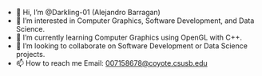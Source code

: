 - 👋 Hi, I’m @Darkling-01    (Alejandro Barragan)
- 👀 I’m interested in Computer Graphics, Software Development, and Data Science.
- 🌱 I’m currently learning Computer Graphics using OpenGL with C++. 
- 💞️ I’m looking to collaborate on Software Development or Data Science projects.
- 📫 How to reach me Email: 007158678@coyote.csusb.edu

<!---
Darkling-01/Darkling-01 is a ✨ special ✨ repository because its `README.md` (this file) appears on your GitHub profile.
You can click the Preview link to take a look at your changes.
--->
